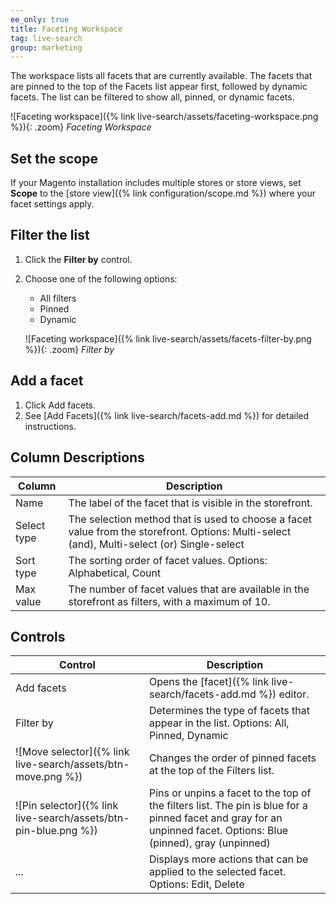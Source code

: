 ```yaml
---
ee_only: true
title: Faceting Workspace
tag: live-search
group: marketing
---
```


The workspace lists all facets that are currently available. The facets that are pinned to the top of the Facets list appear first, followed by dynamic facets. The list can be filtered to show all, pinned, or dynamic facets.

![Faceting workspace]({% link live-search/assets/faceting-workspace.png %}){: .zoom}
_Faceting Workspace_

## Set the scope

If your Magento installation includes multiple stores or store views, set **Scope** to the [store view]({% link configuration/scope.md %}) where your facet settings apply.

## Filter the list

1. Click the **Filter by** control.
1. Choose one of the following options:

   - All filters
   - Pinned
   - Dynamic

   ![Faceting workspace]({% link live-search/assets/facets-filter-by.png %}){: .zoom}
   _Filter by_

## Add a facet

1. Click <span class="btn">Add facets</span>.
1. See [Add Facets]({% link live-search/facets-add.md %}) for detailed instructions.

## Column Descriptions

|Column |Description |
|--- |--- |
|Name |The label of the facet that is visible in the storefront. |
|Select type | The selection method that is used to choose a facet value from the storefront. Options: Multi-select (and), Multi-select (or) Single-select |
|Sort type |The sorting order of facet values. Options: Alphabetical, Count |
|Max value |The number of facet values that are available in the storefront as filters, with a maximum of 10. |

## Controls

|Control |Description |
|--- |--- |
|Add facets| Opens the [facet]({% link live-search/facets-add.md %}) editor.|
|Filter by |Determines the type of facets that appear in the list. Options: All, Pinned, Dynamic |
|![Move selector]({% link live-search/assets/btn-move.png %})|Changes the order of pinned facets at the top of the Filters list. |
|![Pin selector]({% link live-search/assets/btn-pin-blue.png %}) |Pins or unpins a facet to the top of the filters list. The pin is blue for a pinned facet and gray for an unpinned facet. Options: Blue (pinned), gray (unpinned)|
|...|Displays more actions that can be applied to the selected facet. Options: Edit, Delete |
